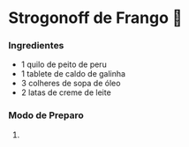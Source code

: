# Strogonoff de Frango :chicken:

### Ingredientes

- 1 quilo de peito de peru
- 1 tablete de caldo de galinha
- 3 colheres de sopa de óleo
- 2 latas de creme de leite

### Modo de Preparo

1.

